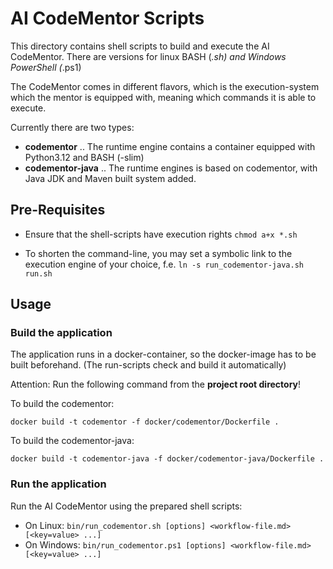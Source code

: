 # AI CodeMentor Scripts

This directory contains shell scripts to build and execute the AI CodeMentor. There are versions for linux BASH (*.sh) and Windows PowerShell (*.ps1)

The CodeMentor comes in different flavors, which is the execution-system which the mentor is equipped with, meaning which commands it is able to execute.

Currently there are two types:
- **codementor** .. The runtime engine contains a container equipped with Python3.12 and BASH (-slim)
- **codementor-java** .. The runtime engines is based on codementor, with Java JDK and Maven built system added.


## Pre-Requisites

- Ensure that the shell-scripts have execution rights ```chmod a+x *.sh```

- To shorten the command-line, you may set a symbolic link to the execution engine of your choice, f.e. ```ln -s run_codementor-java.sh run.sh```

## Usage

### Build the application

The application runs in a docker-container, so the docker-image has to be built beforehand.
(The run-scripts check and build it automatically)

Attention: Run the following command from the **project root directory**!

To build the codementor:
```shell
docker build -t codementor -f docker/codementor/Dockerfile .
```

To build the codementor-java:
```shell
docker build -t codementor-java -f docker/codementor-java/Dockerfile .
```

### Run the application

Run the AI CodeMentor using the prepared shell scripts:
- On Linux: ```bin/run_codementor.sh [options] <workflow-file.md> [<key=value> ...]```
- On Windows: ```bin/run_codementor.ps1 [options] <workflow-file.md> [<key=value> ...]```
